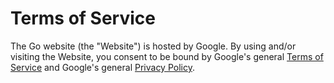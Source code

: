 # Terms of Service

The Go website (the "Website") is hosted by Google.
By using and/or visiting the Website, you consent to be bound by Google's general
[Terms of Service](https://www.google.com/intl/en/policies/terms/)
and Google's general
[Privacy Policy](https://www.google.com/intl/en/privacy/privacy-policy.html).
